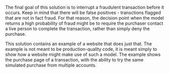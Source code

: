 The final goal of this solution is to interrupt a fraudulent transaction before it occurs.  Keep in mind that there will be false positives - transctions flagged that are not in fact fraud.  For that reason, the decision point when the model returns a high probability of fraud might be to require the purchaser contact a live person to complete the transaction, rather than simply deny the purchase.

This solution contains an example of a website that does just that.  The example is not meant to be production-quality code, it is meant simply to show how a website might make use of such a model. The example shows the purchase page of a transaction, with the ability to try the same simulated purchase from multiple accounts.